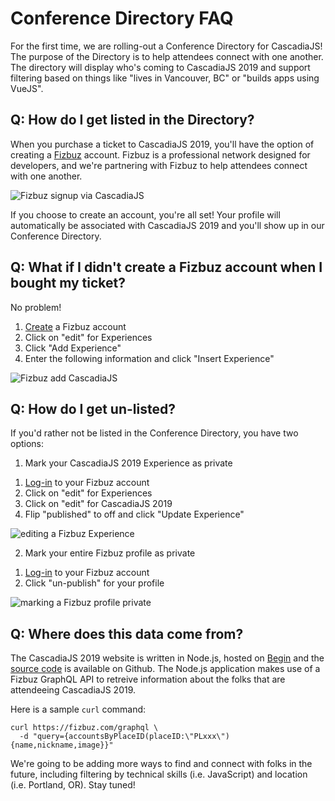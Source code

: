 # Conference Directory FAQ

For the first time, we are rolling-out a Conference Directory for CascadiaJS! The purpose of the Directory is to help attendees connect with one another. The directory will display who's coming to CascadiaJS 2019 and support filtering based on things like "lives in Vancouver, BC" or "builds apps using VueJS".

## Q: How do I get listed in the Directory?

When you purchase a ticket to CascadiaJS 2019, you'll have the option of creating a [Fizbuz](https://fizbuz.com) account. Fizbuz is a professional network designed for developers, and we're partnering with Fizbuz to help attendees connect with one another. 

![Fizbuz signup via CascadiaJS](${STATIC}/images/fizbuz-cascadiajs.png)

If you choose to create an account, you're all set! Your profile will automatically be associated with CascadiaJS 2019 and you'll show up in our Conference Directory.

## Q: What if I didn't create a Fizbuz account when I bought my ticket?

No problem!

1. [Create](https://fizbuz.com/signup) a Fizbuz account
2. Click on "edit" for Experiences
3. Click "Add Experience"
4. Enter the following information and click "Insert Experience"

![Fizbuz add CascadiaJS](${STATIC}/images/fizbuz-add-cascadiajs.png)

## Q: How do I get un-listed?

If you'd rather not be listed in the Conference Directory, you have two options:

1) Mark your CascadiaJS 2019 Experience as private

1. [Log-in](https://fizbuz.com/login) to your Fizbuz account
2. Click on "edit" for Experiences
3. Click on "edit" for CascadiaJS 2019
4. Flip "published" to off and click "Update Experience"

![editing a Fizbuz Experience](${STATIC}/images/fizbuz-exp-edit.png)

2) Mark your entire Fizbuz profile as private

1. [Log-in](https://fizbuz.com/login) to your Fizbuz account
3. Click "un-publish" for your profile

![marking a Fizbuz profile private](${STATIC}/images/fizbuz-unpublish.png)

## Q: Where does this data come from?

The CascadiaJS 2019 website is written in Node.js, hosted on [Begin](https://begin.com) and the [source code](https://github.com/cascadiajs/cascadiajs-2019) is available on Github. The Node.js application makes use of a Fizbuz GraphQL API to retreive information about the folks that are attendeeing CascadiaJS 2019. 

Here is a sample `curl` command: 

```
curl https://fizbuz.com/graphql \
  -d "query={accountsByPlaceID(placeID:\"PLxxx\"){name,nickname,image}}"
```

We're going to be adding more ways to find and connect with folks in the future, including filtering by technical skills (i.e. JavaScript) and location (i.e. Portland, OR). Stay tuned!